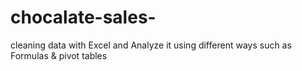 # chocalate-sales-
cleaning data with Excel and Analyze it using different ways such as 
Formulas & pivot tables 
